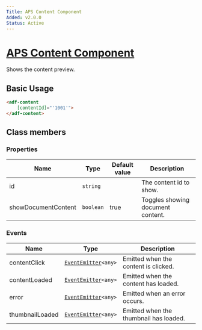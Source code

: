 ```yaml
---
Title: APS Content Component
Added: v2.0.0
Status: Active
---
```


# [APS Content Component](lib/core/src/lib/form/components/widgets/content/content.widget.ts "Defined in content.widget.ts")

Shows the content preview.

## Basic Usage

```html
<adf-content
    [contentId]="'1001'">
</adf-content>
```

## Class members

### Properties

| Name | Type | Default value | Description |
| ---- | ---- | ------------- | ----------- |
| id | `string` |  | The content id to show. |
| showDocumentContent | `boolean` | true | Toggles showing document content. |

### Events

| Name | Type | Description |
| ---- | ---- | ----------- |
| contentClick | [`EventEmitter`](https://angular.io/api/core/EventEmitter)`<any>` | Emitted when the content is clicked. |
| contentLoaded | [`EventEmitter`](https://angular.io/api/core/EventEmitter)`<any>` | Emitted when the content has loaded. |
| error | [`EventEmitter`](https://angular.io/api/core/EventEmitter)`<any>` | Emitted when an error occurs. |
| thumbnailLoaded | [`EventEmitter`](https://angular.io/api/core/EventEmitter)`<any>` | Emitted when the thumbnail has loaded. |
